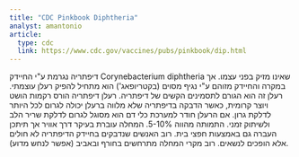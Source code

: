 ```yaml
---
title: "CDC Pinkbook Diphtheria"
analyst: amantonio
article:
  type: cdc
  link: https://www.cdc.gov/vaccines/pubs/pinkbook/dip.html
---
```


דיפתריה נגרמת ע"י החיידק Corynebacterium diphtheria שאינו מזיק בפני עצמו. אך במקרה והחיידק מזוהם ע"י נגיף מסוים (בקטריופאג') הוא מתחיל להפיק רעלן עוצמתי. רעלן זה הוא הגורם לתסמינים הקשים של דיפתריה. רעלן דיפתריה הורס רקמות הושט ויוצר קרומית, כאשר הדבקה בדיפתריה שלא מלווה ברעלן יכולה לגרום לכל היותר לדלקת גרון. אם הרעלן חודר למערכת כלי דם הוא מסוגל לגרום לדלקת שריר הלב ולשיתוק זמני. התמותה מהווה 5-10%.
המחלה עוברת בעיקר דרך אוויר אך תיתכן העברה גם באמצעות חפצי בית. רוב האנשים שנדבקים בחיידק הדיפתריה לא חולים אלא הופכים לנשאים. רוב מקרי המחלה מתרחשים בחורף ובאביב (אפשר לנחש מדוע).
